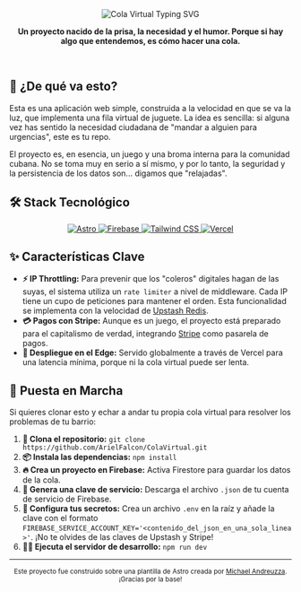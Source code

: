 <div align="center">
  <img src="https://readme-typing-svg.herokuapp.com?font=Fira+Code&weight=700&color=F75C7E&size=28&center=true&vCenter=true&width=600&height=100&lines=Cola+Virtual%3A+El+Experimento+Social;Hecho+con+la+urgencia+de+un+cubano...;%C2%A1El+%C3%BAltimo+que+llegue+es+familia+del+director!;" alt="Cola Virtual Typing SVG">
</div>

<p align="center">
  <strong>Un proyecto nacido de la prisa, la necesidad y el humor. Porque si hay algo que entendemos, es cómo hacer una cola.</strong>
</p>
<br/>

## 🌴 ¿De qué va esto?

Esta es una aplicación web simple, construida a la velocidad en que se va la luz, que implementa una fila virtual de juguete. La idea es sencilla: si alguna vez has sentido la necesidad ciudadana de "mandar a alguien para urgencias", este es tu repo.

El proyecto es, en esencia, un juego y una broma interna para la comunidad cubana. No se toma muy en serio a sí mismo, y por lo tanto, la seguridad y la persistencia de los datos son... digamos que "relajadas".

## 🛠️ Stack Tecnológico

<p align="center">
  <a href="https://astro.build/">
    <img src="https://img.shields.io/badge/astro-%232C2052.svg?style=for-the-badge&logo=astro&logoColor=white" alt="Astro">
  </a>
  <a href="https://firebase.google.com/">
    <img src="https://img.shields.io/badge/firebase-%23039BE5.svg?style=for-the-badge&logo=firebase&logoColor=white" alt="Firebase">
  </a>
  <a href="https://tailwindcss.com/">
    <img src="https://img.shields.io/badge/tailwind%20css-%2306B6D4.svg?style=for-the-badge&logo=tailwindcss&logoColor=white" alt="Tailwind CSS">
  </a>
    <a href="https://vercel.com/">
    <img src="https://img.shields.io/badge/vercel-%23000000.svg?style=for-the-badge&logo=vercel&logoColor=white" alt="Vercel">
  </a>
</p>

## ✨ Características Clave

-   **⚡ IP Throttling:** Para prevenir que los "coleros" digitales hagan de las suyas, el sistema utiliza un `rate limiter` a nivel de middleware. Cada IP tiene un cupo de peticiones para mantener el orden. Esta funcionalidad se implementa con la velocidad de [Upstash Redis](https://upstash.com/redis).
-   **💳 Pagos con Stripe:** Aunque es un juego, el proyecto está preparado para el capitalismo de verdad, integrando [Stripe](https://stripe.com/) como pasarela de pagos.
-   **🚀 Despliegue en el Edge:** Servido globalmente a través de Vercel para una latencia mínima, porque ni la cola virtual puede ser lenta.


## 🚀 Puesta en Marcha

Si quieres clonar esto y echar a andar tu propia cola virtual para resolver los problemas de tu barrio:

1.  **🍴 Clona el repositorio:** `git clone https://github.com/ArielFalcon/ColaVirtual.git`
2.  **📦 Instala las dependencias:** `npm install`
3.  **🔥 Crea un proyecto en Firebase:** Activa Firestore para guardar los datos de la cola.
4.  **🔑 Genera una clave de servicio:** Descarga el archivo `.json` de tu cuenta de servicio de Firebase.
5.  **🤫 Configura tus secretos:** Crea un archivo `.env` en la raíz y añade la clave con el formato `FIREBASE_SERVICE_ACCOUNT_KEY='<contenido_del_json_en_una_sola_linea>'`. ¡No te olvides de las claves de Upstash y Stripe!
6.  **🏃‍♂️ Ejecuta el servidor de desarrollo:** `npm run dev`

---

<div align="center">
  <small>Este proyecto fue construido sobre una plantilla de Astro creada por <a href="https://github.com/michael-andreuzza">Michael Andreuzza</a>. ¡Gracias por la base!</small>
</div>

